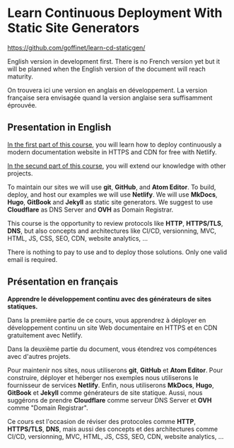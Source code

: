# Learn Continuous Deployment With Static Site Generators

https://github.com/goffinet/learn-cd-staticgen/

English version in development first. There is no French version yet but it will be planned when the English version of the document will reach maturity.

On trouvera ici une version en anglais en développement. La version française sera envisagée quand la version anglaise sera suffisamment éprouvée.

## Presentation in English

[In the first part of this course](first-continous-deployment-project.md), you will learn how to deploy continuously a modern documentation website in HTTPS and CDN for free with Netlify.

[In the secund part of this course](other-projects-with-static-site-generators.md), you will extend our knowledge with other projects.

To maintain our sites we will use **git**, **GitHub**, and **Atom Editor**. To build, deploy, and host our examples we will use **Netlify**. We will use **MkDocs**, **Hugo**, **GitBook** and **Jekyll** as static site generators. We suggest to use **Cloudflare** as DNS Server and **OVH** as Domain Registrar.

This course is the opportunity to review protocols like **HTTP**, **HTTPS/TLS**, **DNS**, but also concepts and architectures like CI/CD, versionning, MVC, HTML, JS, CSS, SEO, CDN, website analytics, ...

There is nothing to pay to use and to deploy those solutions. Only one valid email is required.

## Présentation en français

**Apprendre le développement continu avec des générateurs de sites statiques.**

Dans la première partie de ce cours, vous apprendrez à déployer en développement continu un site Web documentaire en HTTPS et en CDN gratuitement avec Netlify.

Dans la deuxième partie du document, vous étendrez vos compétences avec d'autres projets.

Pour maintenir nos sites, nous utiliserons **git**, **GitHub** et **Atom Editor**. Pour construire, déployer et héberger nos exemples nous utiliserons le fournisseur de services **Netlify**. Enfin, nous utiliserons **MkDocs**, **Hugo**, **GitBook** et **Jekyll** comme générateurs de site statique. Aussi, nous suggérons de prendre **Cloudflare** comme serveur DNS Server et **OVH** comme "Domain Registrar".

Ce cours est l'occasion de réviser des protocoles comme **HTTP**, **HTTPS/TLS**, **DNS**, mais aussi des concepts et des architectures comme CI/CD, versionning, MVC, HTML, JS, CSS, SEO, CDN, website analytics, ...
